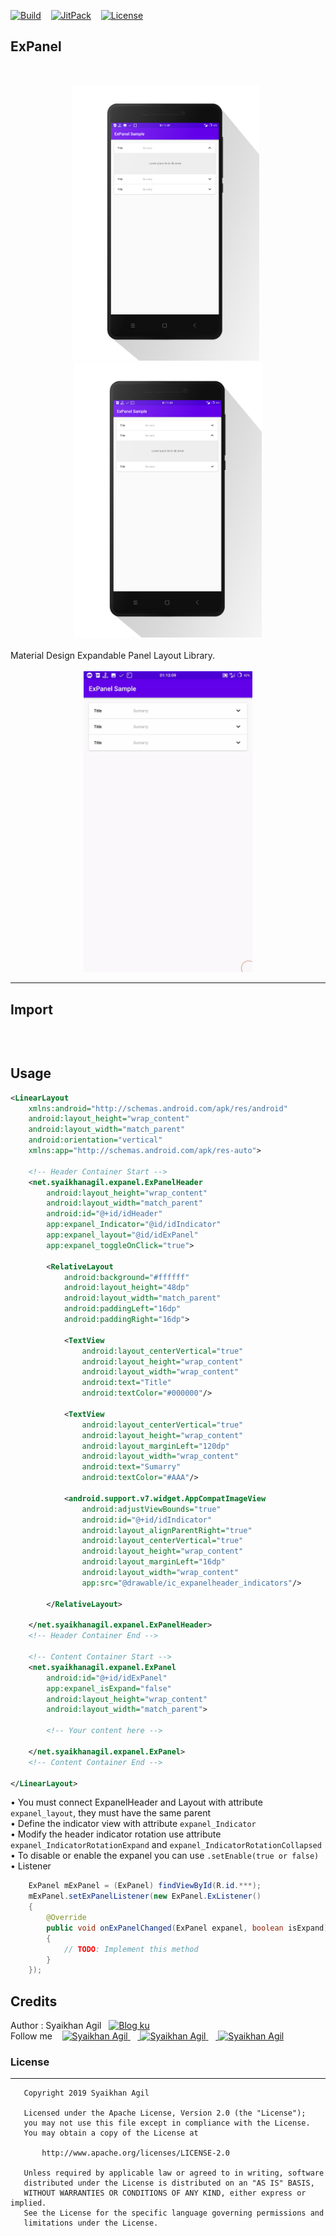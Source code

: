 [![Build](https://img.shields.io/badge/Build-Passing-brightgreen.svg)](https://github.com/syaikhanagil/expanel/) &nbsp;&nbsp; [![JitPack](https://img.shields.io/badge/jitpack-1.0.0-brightgreen.svg)](https://jitpack.io/#syaikhanagil/expanel) &nbsp;&nbsp; [![License](https://img.shields.io/badge/Lincense-Apache%202.0-brightgreen.svg)](https://opensource.org/licenses/Apache-2.0)
&nbsp;
&nbsp;
## ExPanel
&nbsp;
<br>
<div align="center">
<img src="prev/ss-1.png" height='auto' width='300'/>&nbsp;&nbsp;<img src="prev/ss-2.png" height='auto' width='300'/>
</div>
<br>
Material Design Expandable Panel Layout Library.
&nbsp;<br>
&nbsp;
&nbsp;
<div align="center">
<img src="prev/prev.gif" height='auto' width='270'/>
</div>

_______

## Import

```groovy

```
&nbsp;
## Usage
```xml
<LinearLayout
	xmlns:android="http://schemas.android.com/apk/res/android"
	android:layout_height="wrap_content"
	android:layout_width="match_parent"
	android:orientation="vertical"
	xmlns:app="http://schemas.android.com/apk/res-auto">
	
	<!-- Header Container Start -->
	<net.syaikhanagil.expanel.ExPanelHeader
		android:layout_height="wrap_content"
		android:layout_width="match_parent"
		android:id="@+id/idHeader"
		app:expanel_Indicator="@id/idIndicator"
		app:expanel_layout="@id/idExPanel"
		app:expanel_toggleOnClick="true">

		<RelativeLayout
			android:background="#ffffff"
			android:layout_height="48dp"
			android:layout_width="match_parent"
			android:paddingLeft="16dp"
			android:paddingRight="16dp">

			<TextView
				android:layout_centerVertical="true"
				android:layout_height="wrap_content"
				android:layout_width="wrap_content"
				android:text="Title"
				android:textColor="#000000"/>

			<TextView
				android:layout_centerVertical="true"
				android:layout_height="wrap_content"
				android:layout_marginLeft="120dp"
				android:layout_width="wrap_content"
				android:text="Sumarry"
				android:textColor="#AAA"/>

			<android.support.v7.widget.AppCompatImageView
				android:adjustViewBounds="true"
				android:id="@+id/idIndicator"
				android:layout_alignParentRight="true"
				android:layout_centerVertical="true"
				android:layout_height="wrap_content"
				android:layout_marginLeft="16dp"
				android:layout_width="wrap_content"
				app:src="@drawable/ic_expanelheader_indicators"/>

		</RelativeLayout>

	</net.syaikhanagil.expanel.ExPanelHeader>
	<!-- Header Container End -->
	
	<!-- Content Container Start -->
	<net.syaikhanagil.expanel.ExPanel
		android:id="@+id/idExPanel"
		app:expanel_isExpand="false"
		android:layout_height="wrap_content"
		android:layout_width="match_parent">
		
		<!-- Your content here -->
		
	</net.syaikhanagil.expanel.ExPanel>
	<!-- Content Container End -->

</LinearLayout>

```

• You must connect ExpanelHeader and Layout with attribute `expanel_layout`, they must have the same parent
<br>• Define the indicator view with attribute `expanel_Indicator`
<br>• Modify the header indicator rotation use attribute `expanel_IndicatorRotationExpand` and `expanel_IndicatorRotationCollapsed`
<br>• To disable or enable the expanel you can use `.setEnable(true or false)`
<br>• Listener
```java
    ExPanel mExPanel = (ExPanel) findViewById(R.id.***);
	mExPanel.setExPanelListener(new ExPanel.ExListener()
	{
		@Override
		public void onExPanelChanged(ExPanel expanel, boolean isExpand)
		{
			// TODO: Implement this method
		}
	});
```
## Credits
Author : Syaikhan Agil &nbsp; [![Blog ku](https://img.shields.io/badge/Site-https%3A%2F%2Fsyaikhanagil.net-brightgreen.svg)](https://syaikhanagil.net/)
<br>Follow me &nbsp;&nbsp;
<a href="https://facebook.com/syaikhanagil">
  <img alt="Syaikhan Agil" src="https://syaikhanagil.net/sosmed/facebook.png" />
</a>&nbsp;&nbsp;&nbsp;<a href="https://github.com/syaikhanagil">
  <img alt="Syaikhan Agil" src="https://syaikhanagil.net/sosmed/github.png" />
</a>&nbsp;&nbsp;&nbsp;<a href="https://twitter.com/syaikhanagil">
  <img alt="Syaikhan Agil" src="https://syaikhanagil.net/sosmed/twitter.png" />
</a>

### License
--------
```
   Copyright 2019 Syaikhan Agil

   Licensed under the Apache License, Version 2.0 (the "License");
   you may not use this file except in compliance with the License.
   You may obtain a copy of the License at

       http://www.apache.org/licenses/LICENSE-2.0

   Unless required by applicable law or agreed to in writing, software
   distributed under the License is distributed on an "AS IS" BASIS,
   WITHOUT WARRANTIES OR CONDITIONS OF ANY KIND, either express or implied.
   See the License for the specific language governing permissions and
   limitations under the License.

```

